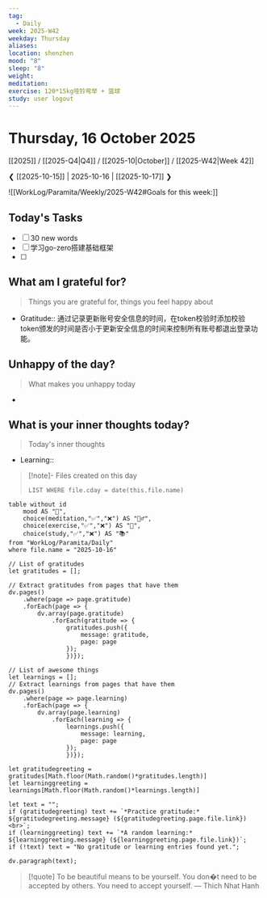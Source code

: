 ```yaml
---
tag:
  - Daily
week: 2025-W42
weekday: Thursday
aliases:
location: shenzhen
mood: "8"
sleep: "8"
weight:
meditation:
exercise: 120*15kg哑铃弯举 + 篮球
study: user logout
---
```

# Thursday, 16 October 2025
[[2025]] / [[2025-Q4|Q4]] / [[2025-10|October]] / [[2025-W42|Week 42]]

❮ [[2025-10-15]] | 2025-10-16 | [[2025-10-17]] ❯

![[WorkLog/Paramita/Weekly/2025-W42#Goals for this week:]]

## Today's Tasks
 - [ ] 30 new words
 - [ ] 学习go-zero搭建基础框架
 - [ ] 

## What am I grateful for? 
> Things you are grateful for, things you feel happy about
-  Gratitude:: 通过记录更新账号安全信息的时间，在token校验时添加校验token颁发的时间是否小于更新安全信息的时间来控制所有账号都退出登录功能。

## Unhappy of the day?
> What makes you unhappy today
- 

## What is your inner thoughts today? 
> Today's inner thoughts
- Learning:: 

> [!note]- Files created on this day
>```dataview  
>LIST WHERE file.cday = date(this.file.name)
>```

```dataview
table without id
	mood AS "🌄",
	choice(meditation,"✅","❌") AS "🧘‍♂️",
	choice(exercise,"✅","❌") AS "💪",
	choice(study,"✅","❌") AS "📚"
from "WorkLog/Paramita/Daily"
where file.name = "2025-10-16"
```
```dataviewjs
// List of gratitudes
let gratitudes = [];

// Extract gratitudes from pages that have them
dv.pages()
	.where(page => page.gratitude)
	.forEach(page => {
		dv.array(page.gratitude)
			.forEach(gratitude => {
				gratitudes.push({
					message: gratitude,
					page: page
				});
				})});

// List of awesome things
let learnings = [];
// Extract learnings from pages that have them
dv.pages()
	.where(page => page.learning)
	.forEach(page => {
		dv.array(page.learning)
			.forEach(learning => {
				learnings.push({
					message: learning,
					page: page
				});
				})});

let gratitudegreeting = gratitudes[Math.floor(Math.random()*gratitudes.length)] 
let learninggreeting = learnings[Math.floor(Math.random()*learnings.length)]

let text = "";
if (gratitudegreeting) text += `*Practice gratitude:* ${gratitudegreeting.message} (${gratitudegreeting.page.file.link})<br>`;
if (learninggreeting) text += `*A random learning:* ${learninggreeting.message} (${learninggreeting.page.file.link})`;
if (!text) text = "No gratitude or learning entries found yet.";

dv.paragraph(text);
```

> [!quote] To be beautiful means to be yourself. You don�t need to be accepted by others. You need to accept yourself.
> — Thich Nhat Hanh
